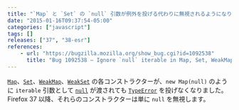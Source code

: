 ```yaml
---
title: "`Map` と `Set` の `null` 引数が例外を投げる代わりに無視されるようになりました"
date: "2015-01-16T09:37:54-05:00"
categories: ["javascript"]
tags: []
releases: ["37", "38-esr"]
references:
    - url: "https://bugzilla.mozilla.org/show_bug.cgi?id=1092538"
      title: "Bug 1092538 – Ignore `null` iterable in Map, Set, WeakMap and WeakSet constructors"
---
```

[`Map`](https://developer.mozilla.org/docs/Web/JavaScript/Reference/Global_Objects/Map)、[`Set`](https://developer.mozilla.org/docs/Web/JavaScript/Reference/Global_Objects/Set)、[`WeakMap`](https://developer.mozilla.org/docs/Web/JavaScript/Reference/Global_Objects/WeakMap)、[`WeakSet`](https://developer.mozilla.org/docs/Web/JavaScript/Reference/Global_Objects/WeakSet) の各コンストラクターが、`new Map(null)` のように `iterable` 引数として [`null`](https://developer.mozilla.org/docs/Web/JavaScript/Reference/Global_Objects/null) が渡されても [`TypeError`](https://developer.mozilla.org/docs/Web/JavaScript/Reference/Global_Objects/TypeError) を投げなくなりました。Firefox 37 以降、それらのコンストラクターは単に `null` を無視します。
